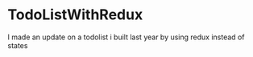 # TodoListWithRedux
I made an update on a todolist i built last year by using redux instead of states
